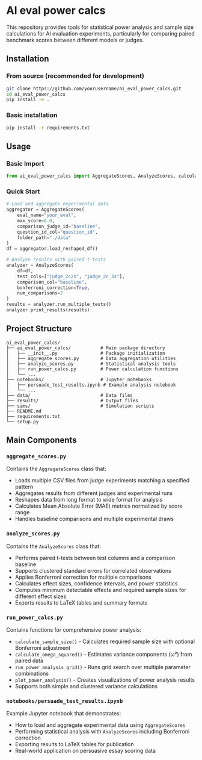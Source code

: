 # AI eval power calcs

This repository provides tools for statistical power analysis and sample size calculations for AI evaluation experiments, particularly for comparing paired benchmark scores between different models or judges.

## Installation

### From source (recommended for development)
```bash
git clone https://github.com/yourusername/ai_eval_power_calcs.git
cd ai_eval_power_calcs
pip install -e .
```

### Basic installation
```bash
pip install -r requirements.txt
```

## Usage

### Basic Import
```python
from ai_eval_power_calcs import AggregateScores, AnalyzeScores, calculate_sample_size
```

### Quick Start
```python
# Load and aggregate experimental data
aggregator = AggregateScores(
    eval_name="your_eval",
    max_score=6.0,
    comparison_judge_id="baseline",
    question_id_col="question_id",
    folder_path="./data"
)
df = aggregator.load_reshaped_df()

# Analyze results with paired t-tests
analyzer = AnalyzeScores(
    df=df,
    test_cols=["judge_2c2s", "judge_2c_3s"],
    comparison_col="baseline",
    bonferroni_correction=True,
    num_comparisons=2
)
results = analyzer.run_multiple_tests()
analyzer.print_results(results)
```

## Project Structure

```
ai_eval_power_calcs/
├── ai_eval_power_calcs/           # Main package directory
│   ├── __init__.py                # Package initialization
│   ├── aggregate_scores.py        # Data aggregation utilities
│   ├── analyze_scores.py          # Statistical analysis tools
│   ├── run_power_calcs.py         # Power calculation functions
│   └── ...
├── notebooks/                     # Jupyter notebooks
│   ├── persuade_test_results.ipynb # Example analysis notebook
│   └── ...
├── data/                          # Data files
├── results/                       # Output files
├── sims/                          # Simulation scripts
├── README.md
├── requirements.txt
└── setup.py
```

## Main Components

### `aggregate_scores.py`
Contains the `AggregateScores` class that:
- Loads multiple CSV files from judge experiments matching a specified pattern
- Aggregates results from different judges and experimental runs
- Reshapes data from long format to wide format for analysis
- Calculates Mean Absolute Error (MAE) metrics normalized by score range
- Handles baseline comparisons and multiple experimental draws

### `analyze_scores.py` 
Contains the `AnalyzeScores` class that:
- Performs paired t-tests between test columns and a comparison baseline
- Supports clustered standard errors for correlated observations
- Applies Bonferroni correction for multiple comparisons
- Calculates effect sizes, confidence intervals, and power statistics
- Computes minimum detectable effects and required sample sizes for different effect sizes
- Exports results to LaTeX tables and summary formats

### `run_power_calcs.py`
Contains functions for comprehensive power analysis:
- `calculate_sample_size()` - Calculates required sample size with optional Bonferroni adjustment
- `calculate_omega_squared()` - Estimates variance components (ω²) from paired data
- `run_power_analysis_grid()` - Runs grid search over multiple parameter combinations
- `plot_power_analysis()` - Creates visualizations of power analysis results
- Supports both simple and clustered variance calculations

### `notebooks/persuade_test_results.ipynb`
Example Jupyter notebook that demonstrates:
- How to load and aggregate experimental data using `AggregateScores`
- Performing statistical analysis with `AnalyzeScores` including Bonferroni correction
- Exporting results to LaTeX tables for publication
- Real-world application on persuasive essay scoring data
